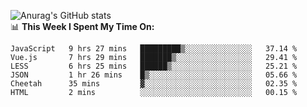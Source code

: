 
![Anurag's GitHub stats](https://github-readme-stats.vercel.app/api?username=supergczh&show_icons=true&theme=radical)
<br />
📊 **This Week I Spent My Time On:**

<!--START_SECTION:waka-->

```text
JavaScript   9 hrs 27 mins   █████████▒░░░░░░░░░░░░░░░   37.14 %
Vue.js       7 hrs 29 mins   ███████▒░░░░░░░░░░░░░░░░░   29.41 %
LESS         6 hrs 25 mins   ██████▒░░░░░░░░░░░░░░░░░░   25.21 %
JSON         1 hr 26 mins    █▒░░░░░░░░░░░░░░░░░░░░░░░   05.66 %
Cheetah      35 mins         ▓░░░░░░░░░░░░░░░░░░░░░░░░   02.35 %
HTML         2 mins          ░░░░░░░░░░░░░░░░░░░░░░░░░   00.15 %
```

<!--END_SECTION:waka-->
